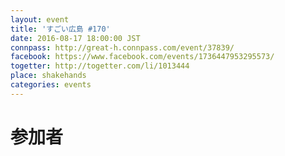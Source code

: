 ```yaml
---
layout: event
title: 'すごい広島 #170'
date: 2016-08-17 18:00:00 JST
connpass: http://great-h.connpass.com/event/37839/
facebook: https://www.facebook.com/events/1736447953295573/
togetter: http://togetter.com/li/1013444
place: shakehands
categories: events
---
```


# 参加者
